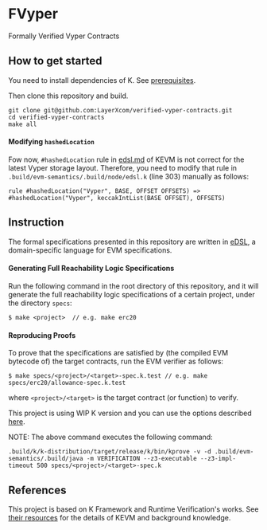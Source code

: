 # FVyper
Formally Verified Vyper Contracts

## How to get started

You need to install dependencies of K. See [prerequisites](https://github.com/kframework/k#prerequisites).

Then clone this repository and build.

```
git clone git@github.com:LayerXcom/verified-vyper-contracts.git
cd verified-vyper-contracts
make all
```

#### Modifying `hashedLocation`
Fow now, `#hashedLocation` rule in [edsl.md](https://github.com/kframework/evm-semantics/blob/e6c4b961495768a429fcffaa81418472953c8568/edsl.md#hashed-location-for-storage) of KEVM is not correct for the latest Vyper storage layout. Therefore, you need to modify that rule in `.build/evm-semantics/.build/node/edsl.k` (line 303) manually as follows: 
```
rule #hashedLocation("Vyper", BASE, OFFSET OFFSETS) => #hashedLocation("Vyper", keccakIntList(BASE OFFSET), OFFSETS)
```

## Instruction

The formal specifications presented in this repository are written in [eDSL](https://github.com/runtimeverification/verified-smart-contracts/blob/master/resources/edsl.md), a domain-specific language for EVM specifications.

#### Generating Full Reachability Logic Specifications

Run the following command in the root directory of this repository, and it will generate the full reachability logic specifications of a certain project, under the directory `specs`:

```
$ make <project>  // e.g. make erc20
```

#### Reproducing Proofs

To prove that the specifications are satisfied by (the compiled EVM bytecode of) the target contracts, run the EVM verifier as follows:

```
$ make specs/<project>/<target>-spec.k.test // e.g. make specs/erc20/allowance-spec.k.test
```

where `<project>/<target>` is the target contract (or function) to verify.

This project is using WIP K version and you can use the options described [here](https://github.com/runtimeverification/verified-smart-contracts/blob/master/resources/kprove-tutorial.md#kprove-logging-options).

NOTE: The above command executes the following command:
```
.build/k/k-distribution/target/release/k/bin/kprove -v -d .build/evm-semantics/.build/java -m VERIFICATION --z3-executable --z3-impl-timeout 500 specs/<project>/<target>-spec.k
```

## References
This project is based on K Framework and Runtime Verification's works. See [their resources](https://github.com/runtimeverification/verified-smart-contracts/blob/master/README.md#resources) for the details of KEVM and background knowledge.

